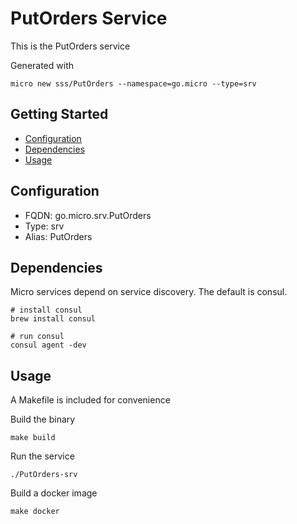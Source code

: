# PutOrders Service

This is the PutOrders service

Generated with

```
micro new sss/PutOrders --namespace=go.micro --type=srv
```

## Getting Started

- [Configuration](#configuration)
- [Dependencies](#dependencies)
- [Usage](#usage)

## Configuration

- FQDN: go.micro.srv.PutOrders
- Type: srv
- Alias: PutOrders

## Dependencies

Micro services depend on service discovery. The default is consul.

```
# install consul
brew install consul

# run consul
consul agent -dev
```

## Usage

A Makefile is included for convenience

Build the binary

```
make build
```

Run the service
```
./PutOrders-srv
```

Build a docker image
```
make docker
```